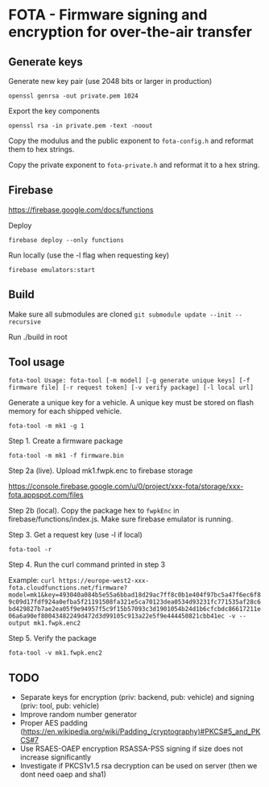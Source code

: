 # FOTA - Firmware signing and encryption for over-the-air transfer


## Generate keys

Generate new key pair (use 2048 bits or larger in production)

`openssl genrsa -out private.pem 1024`

Export the key components

`openssl rsa -in private.pem -text -noout`

Copy the modulus and the public exponent to `fota-config.h` and reformat them to hex strings.

Copy the private exponent to `fota-private.h` and reformat it to a hex string.


## Firebase

https://firebase.google.com/docs/functions

Deploy

`firebase deploy --only functions`

Run locally (use the -l flag when requesting key)

`firebase emulators:start`


## Build

Make sure all submodules are cloned `git submodule update --init --recursive`

Run ./build in root


## Tool usage

`fota-tool Usage: fota-tool [-m model] [-g generate unique keys] [-f firmware file] [-r request token] [-v verify package] [-l local url]`

Generate a unique key for a vehicle. A unique key must be stored on flash memory for each shipped vehicle.

`fota-tool -m mk1 -g 1`

Step 1. Create a firmware package

`fota-tool -m mk1 -f firmware.bin`

Step 2a (live). Upload mk1.fwpk.enc to firebase storage

https://console.firebase.google.com/u/0/project/xxx-fota/storage/xxx-fota.appspot.com/files

Step 2b (local). Copy the package hex to `fwpkEnc` in firebase/functions/index.js. Make sure firebase emulator is running.

Step 3. Get a request key (use -l if local)

`fota-tool -r`

Step 4. Run the curl command printed in step 3

Example: `curl https://europe-west2-xxx-fota.cloudfunctions.net/firmware?model=mk1&key=493040a084b5e55a6bbad18d29ac7ff8c0b1e404f97bc5a47f6ec6f89c09d17fdf924a0efba5f21191508fa321e5ca70123dea0534d93231fc771535af28c6bd429827b7ae2ea05f9e94957f5c9f15b57093c3d1901054b24d1b6cfcbdc86617211e06a6a90ef80043482249d472d3d99105c913a22e5f9e444450821cbb41ec -v --output mk1.fwpk.enc2`

Step 5. Verify the package

`fota-tool -v mk1.fwpk.enc2`


## TODO

- Separate keys for encryption (priv: backend, pub: vehicle) and signing (priv: tool, pub: vehicle) 
- Improve random number generator
- Proper AES padding (https://en.wikipedia.org/wiki/Padding_(cryptography)#PKCS#5_and_PKCS#7
- Use RSAES-OAEP encryption RSASSA-PSS signing if size does not increase significantly
- Investigate if PKCS1v1.5 rsa decryption can be used on server (then we dont need oaep and sha1)
